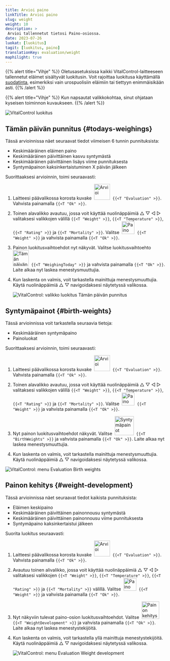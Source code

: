 ```yaml
---
title: Arvioi paino
linkTitle: Arvioi paino
slug: weight
weight: 10
description: >
 Arvioi tallennetut tietosi Paino-osiossa.
date: 2023-07-26
luokat: [luokitus]
tagit: [luokitus, paino]
translationKey: evaluation/weight
maphilight: true
---
```

{{% alert title="Vihje" %}}
Oletusasetuksissa kaikki VitalControl-laitteeseen tallennetut eläimet sisältyvät luokitusin. Voit rajoittaa luokitusa käyttämällä [suodatinta](../../filter/), esimerkiksi vain urospuolisiin eläimiin tai tiettyyn enimmäisikään asti.
{{% /alert %}}

{{% alert title="Vihje" %}}
Kun napsautat valikkokohtaa, sinut ohjataan kyseisen toiminnon kuvaukseen.
{{% /alert %}}

<img src="../images/imagemap.png" alt="VitalControl luokitus" title="Paino" usemap="#workmap" class="maphilight" />

<map name="workmap">
   <area shape="rect" coords="3,40,116,160" alt="Tämän päivän punnitus" title="Arvioi eläintesi VitalControl-laitteella tänään tallennetut painoarvot&#10;Hiiren napsautus: dokumentaatioon" href="/fi/docs/evaluation/weight/#todays-weighings">
   <area shape="rect" coords="116,40,238,160" alt="Syntymäpainot" title="Arvioi tallennetut syntymäpainosi&#10;Hiiren napsautus: dokumentaatioon" href="/fi/docs/evaluation/weight/#birth-weights">
   <area shape="rect" coords="3,160,116,279" alt="Painon kehitys" title="Arvioi eläintesi painon kehitystä&#10;Hiiren napsautus: dokumentaatioon" href="/fi/docs/evaluation/weight/#weight-development">

   <area shape="rect" coords="150,282,238,319" alt="Suodatin" title="Aseta suodatin&#10;Hiiren napsautus: dokumentaatioon" href="/fi/docs/filter">
   <area shape="rect" coords="2,282,95,319" alt="Takaisin" title="Hyppää takaisin yhden tason&#10;Hiiren napsautus: dokumentaatioon" href="/fi/docs/evaluation/">
</map>

## Tämän päivän punnitus {#todays-weighings}
Tässä arvioinnissa näet seuraavat tiedot viimeisen 6 tunnin punnituksista:
- Keskimääräinen eläimen paino
- Keskimääräinen päivittäinen kasvu syntymästä
- Keskimääräinen päivittäinen lisäys viime punnituksesta
- Syntymäpainon kaksinkertaistuminen X päivän jälkeen

Suorittaaksesi arvioinnin, toimi seuraavasti:

1. Laitteesi päävalikossa korosta kuvake &nbsp;<img src="/icons/main/evaluation.svg" width="50" align="bottom" alt="Arvioi" />&nbsp; `{{<T "Evaluation" >}}`. Vahvista painamalla `{{<T "Ok" >}}`.

2. Toinen alavalikko avautuu, jossa voit käyttää nuolinäppäimiä △ ▽ ◁ ▷ valitaksesi valikkojen välillä `{{<T "Weight" >}}`, `{{<T "Temperature" >}}`, `{{<T "Rating" >}}` ja `{{<T "Mortality" >}}`. Valitse &nbsp;<img src="/icons/evaluation/weight.svg" width="40" align="bottom" alt="Paino" />&nbsp; `{{<T "Weight" >}}` ja vahvista painamalla `{{<T "Ok" >}}`.

3. Painon luokitusvaihtoehdot nyt näkyvät. Valitse luokitusvaihtoehto &nbsp;<img src="/icons/evaluation/weighingtoday.svg" width="50" align="bottom" alt="Tämän päivän punnitus" />&nbsp; `{{<T "WeighingToday" >}}` ja vahvista painamalla `{{<T "Ok" >}}`. Laite alkaa nyt laskea menestysmuuttujia.

4. Kun laskenta on valmis, voit tarkastella mainittuja menestysmuuttujia. Käytä nuolinäppäimiä △ ▽ navigoidaksesi näytetyssä valikossa.

   ![VitalControl: valikko luokitus Tämän päivän punnitus](../images/todaysweighings.png "Arvioi Tämän päivän punnitus")

## Syntymäpainot {#birth-weights}
Tässä arvioinnissa voit tarkastella seuraavia tietoja:
- Keskimääräinen syntymäpaino
- Painoluokat

Suorittaaksesi arvioinnin, toimi seuraavasti:

1. Laitteesi päävalikossa korosta kuvake &nbsp;<img src="/icons/main/evaluation.svg" width="50" align="bottom" alt="Arvioi" />&nbsp; `{{<T "Evaluation" >}}`. Vahvista painamalla `{{<T "Ok" >}}`.

2. Toinen alavalikko avautuu, jossa voit käyttää nuolinäppäimiä △ ▽ ◁ ▷ valitaksesi valikkojen välillä `{{<T "Weight" >}}`, `{{<T "Temperature" >}}`, `{{<T "Rating" >}}` ja `{{<T "Mortality" >}}`. Valitse &nbsp;<img src="/icons/evaluation/weight.svg" width="40" align="bottom" alt="Paino" />&nbsp; `{{<T "Weight" >}}` ja vahvista painamalla `{{<T "Ok" >}}`.

3. Nyt painon luokitusvaihtoehdot näkyvät. Valitse &nbsp;<img src="/icons/evaluation/birthweights.svg" width="60" align="bottom" alt="Syntymäpainot" />&nbsp; `{{<T "BirthWeights" >}}` ja vahvista painamalla `{{<T "Ok" >}}`. Laite alkaa nyt laskea menestysmuuttujia.

4. Kun laskenta on valmis, voit tarkastella mainittuja menestysmuuttujia. Käytä nuolinäppäimiä △ ▽ navigoidaksesi näytetyssä valikossa.

![VitalControl: menu Evaluation Birth weights](../images/birthweights.png "Arvioi syntymäpainot")

## Painon kehitys {#weight-development}

Tässä arvioinnissa näet seuraavat tiedot kaikista punnituksista:
- Eläimen keskipaino
- Keskimääräinen päivittäinen painonnousu syntymästä
- Keskimääräinen päivittäinen painonnousu viime punnituksesta
- Syntymäpaino kaksinkertaistui jälkeen

Suorita luokitus seuraavasti:

1. Laitteesi päävalikossa korosta kuvake &nbsp;<img src="/icons/main/evaluation.svg" width="50" align="bottom" alt="Arvioi" />&nbsp; `{{<T "Evaluation" >}}`. Vahvista painamalla `{{<T "Ok" >}}`.

2. Avautuu toinen alivalikko, jossa voit käyttää nuolinäppäimiä △ ▽ ◁ ▷ valitaksesi valikkojen `{{<T "Weight" >}}`, `{{<T "Temperature" >}}`, `{{<T "Rating" >}}` ja `{{<T "Mortality" >}}` välillä. Valitse &nbsp;<img src="/icons/evaluation/weight.svg" width="40" align="bottom" alt="Paino" />&nbsp; `{{<T "Weight" >}}` ja vahvista painamalla `{{<T "Ok" >}}`.

3. Nyt näkyviin tulevat paino-osion luokitusvaihtoehdot. Valitse &nbsp;<img src="/icons/evaluation/weightdevelopment.svg" width="55" align="bottom" alt="Painon kehitys" />&nbsp; `{{<T "WeightDevelopment" >}}` ja vahvista painamalla `{{<T "Ok" >}}`. Laite alkaa nyt laskea menestystekijöitä.

4. Kun laskenta on valmis, voit tarkastella yllä mainittuja menestystekijöitä. Käytä nuolinäppäimiä △ ▽ navigoidaksesi näytetyssä valikossa.

   ![VitalControl: menu Evaluation Weight development](../images/weightdevelopment.png "Arvioi painon kehitys")

